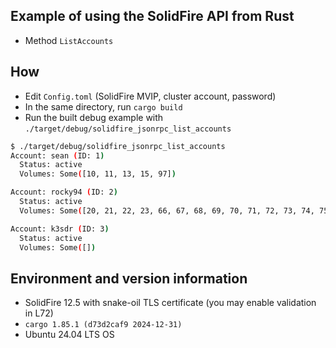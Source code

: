 ## Example of using the SolidFire API from Rust

- Method `ListAccounts`

## How 

- Edit `Config.toml` (SolidFire MVIP, cluster account, password)
- In the same directory, run `cargo build`
- Run the built debug example with `./target/debug/solidfire_jsonrpc_list_accounts`

```sh
$ ./target/debug/solidfire_jsonrpc_list_accounts 
Account: sean (ID: 1)
  Status: active
  Volumes: Some([10, 11, 13, 15, 97])

Account: rocky94 (ID: 2)
  Status: active
  Volumes: Some([20, 21, 22, 23, 66, 67, 68, 69, 70, 71, 72, 73, 74, 75, 76, 77, 78, 79, 80, 81, 82, 83, 84, 85])

Account: k3sdr (ID: 3)
  Status: active
  Volumes: Some([])

```


## Environment and version information

- SolidFire 12.5 with snake-oil TLS certificate (you may enable validation in L72)
- `cargo 1.85.1 (d73d2caf9 2024-12-31)`
- Ubuntu 24.04 LTS OS
